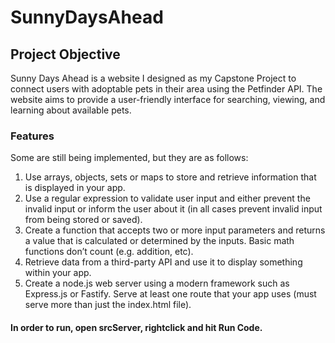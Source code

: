 # SunnyDaysAhead

## Project Objective
Sunny Days Ahead is a website I designed as my Capstone Project to connect users with adoptable pets in their area using the Petfinder API. The website aims to provide a user-friendly interface for searching, viewing, and learning about available pets.

### Features
Some are still being implemented, but they are as follows:
1. Use arrays, objects, sets or maps to store and retrieve information that is displayed in your app.
2. Use a regular expression to validate user input and either prevent the invalid input or inform the user about it (in all cases prevent invalid input from being stored or saved).
3. Create a function that accepts two or more input parameters and returns a value that is calculated or determined by the inputs.  Basic math functions don’t count (e.g. addition, etc).
4. Retrieve data from a third-party API and use it to display something within your app.
5. Create a node.js web server using a modern framework such as Express.js or Fastify.  Serve at least one route that your app uses (must serve more than just the index.html file).

#### In order to run, open srcServer, rightclick and hit Run Code.
